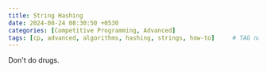 ```yaml
---
title: String Hashing
date: 2024-08-24 08:30:50 +0530
categories: [Competitive Programming, Advanced]
tags: [cp, advanced, algorithms, hashing, strings, how-to]     # TAG names should always be lowercase
---
```


Don't do drugs.